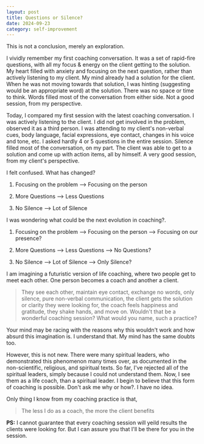 ```yaml
---
layout: post
title: Questions or Silence?
date: 2024-09-23
category: self-improvement
---
```


This is not a conclusion, merely an exploration.

I vividly remember my first coaching conversation. It was a set of rapid-fire questions, with all my focus & energy on the client getting to the solution. My heart filled with anxiety and focusing on the next question, rather than actively listening to my client. My mind already had a solution for the client. When he was not moving towards that solution, I was hinting (suggesting would be an appropriate word) at the solution. There was no space or time to think. Words filled most of the conversation from either side. Not a good session, from my perspective.

Today, I compared my first session with the latest coaching conversation. I was actively listening to the client. I did not get involved in the problem, observed it as a third person. I was attending to my client's non-verbal cues, body language, facial expressions, eye contact, changes in his voice and tone, etc. I asked hardly 4 or 5 questions in the entire session. Silence filled most of the conversation, on my part. The client was able to get to a solution and come up with action items, all by himself. A very good session, from my client's perspective. 

I felt confused. What has changed? 

1) Focusing on the problem --> Focusing on the person

2) More Questions --> Less Questions

3) No Silence --> Lot of Silence

I was wondering what could be the next evolution in coaching?.

1) Focusing on the problem --> Focusing on the person --> Focusing on our presence?

2) More Questions --> Less Questions --> No Questions?

3) No Silence --> Lot of Silence --> Only Silence?

I am imagining a futuristic version of life coaching, where two people get to meet each other. One person becomes a coach and another a client.

> They see each other, maintain eye contact, exchange no words, only silence, pure non-verbal communication, the client gets the solution or clarity they were looking for, the coach feels happiness and gratitude, they shake hands, and move on.
Wouldn't that be a wonderful coaching session? What would you name, such a practice?

Your mind may be racing with the reasons why this wouldn't work and how absurd this imagination is. I understand that. My mind has the same doubts too.

However, this is not new. There were many spiritual leaders, who demonstrated this phenomenon many times over, as documented in the non-scientific, religious, and spiritual texts. So far, I've rejected all of the spiritual leaders, simply because I could not understand them. Now, I see them as a life coach, than a spiritual leader. I begin to believe that this form of coaching is possible. Don't ask me why or how?. I have no idea.

Only thing I know from my coaching practice is that,
 
> The less I do as a coach, the more the client benefits

**PS:** I cannot guarantee that every coaching session will yeild results the clients were looking for. But I can assure you that I'll be there for you in the session.
